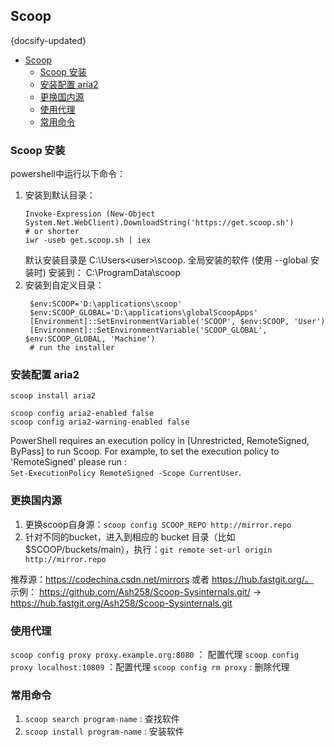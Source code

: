 ## Scoop 
{docsify-updated}

- [Scoop](#scoop)
  - [Scoop 安装](#scoop-安装)
  - [安装配置 aria2](#安装配置-aria2)
  - [更换国内源](#更换国内源)
  - [使用代理](#使用代理)
  - [常用命令](#常用命令)


### Scoop 安装
powershell中运行以下命令：
1. 安装到默认目录：
    ```
    Invoke-Expression (New-Object System.Net.WebClient).DownloadString('https://get.scoop.sh')
    # or shorter
    iwr -useb get.scoop.sh | iex
    ```
    默认安装目录是 C:\Users\<user>\scoop. 全局安装的软件 (使用 --global 安装时) 安装到： C:\ProgramData\scoop
2. 安装到自定义目录：
   ```
    $env:SCOOP='D:\applications\scoop'
    $env:SCOOP_GLOBAL='D:\applications\globalScoopApps'
    [Environment]::SetEnvironmentVariable('SCOOP', $env:SCOOP, 'User')
    [Environment]::SetEnvironmentVariable('SCOOP_GLOBAL', $env:SCOOP_GLOBAL, 'Machine')
    # run the installer
   ```

### 安装配置 aria2
```
scoop install aria2

scoop config aria2-enabled false
scoop config aria2-warning-enabled false
```
PowerShell requires an execution policy in [Unrestricted, RemoteSigned, ByPass] to run Scoop. For example, to set the execution policy to 'RemoteSigned' please run :  
`Set-ExecutionPolicy RemoteSigned -Scope CurrentUser`.

### 更换国内源
1. 更换scoop自身源：`scoop config SCOOP_REPO http://mirror.repo`
2. 针对不同的bucket，进入到相应的 bucket 目录（比如$SCOOP/buckets/main），执行：`git remote set-url origin http://mirror.repo`

推荐源：https://codechina.csdn.net/mirrors 或者  https://hub.fastgit.org/。  
示例： https://github.com/Ash258/Scoop-Sysinternals.git/ ->  https://hub.fastgit.org/Ash258/Scoop-Sysinternals.git

### 使用代理
`scoop config proxy proxy.example.org:8080` ： 配置代理
`scoop config proxy localhost:10809` ：配置代理
`scoop config rm proxy` : 删除代理

### 常用命令
1. `scoop search program-name` : 查找软件
2. `scoop install program-name` : 安装软件